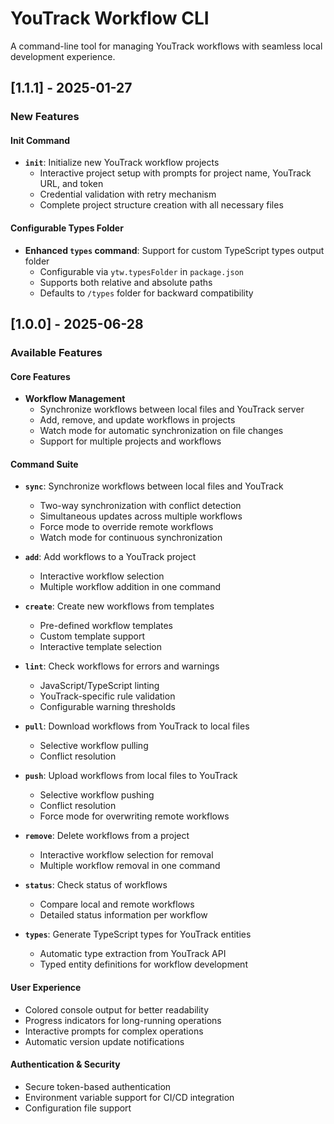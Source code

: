 # YouTrack Workflow CLI

A command-line tool for managing YouTrack workflows with seamless local development experience.

## [1.1.1] - 2025-01-27

### New Features

#### Init Command
- **`init`**: Initialize new YouTrack workflow projects
  - Interactive project setup with prompts for project name, YouTrack URL, and token
  - Credential validation with retry mechanism
  - Complete project structure creation with all necessary files

#### Configurable Types Folder
- **Enhanced `types` command**: Support for custom TypeScript types output folder
  - Configurable via `ytw.typesFolder` in `package.json`
  - Supports both relative and absolute paths
  - Defaults to `/types` folder for backward compatibility

## [1.0.0] - 2025-06-28

### Available Features

#### Core Features
- **Workflow Management**
  - Synchronize workflows between local files and YouTrack server
  - Add, remove, and update workflows in projects
  - Watch mode for automatic synchronization on file changes
  - Support for multiple projects and workflows

#### Command Suite
- **`sync`**: Synchronize workflows between local files and YouTrack
  - Two-way synchronization with conflict detection
  - Simultaneous updates across multiple workflows
  - Force mode to override remote workflows
  - Watch mode for continuous synchronization

- **`add`**: Add workflows to a YouTrack project
  - Interactive workflow selection
  - Multiple workflow addition in one command

- **`create`**: Create new workflows from templates
  - Pre-defined workflow templates
  - Custom template support
  - Interactive template selection

- **`lint`**: Check workflows for errors and warnings
  - JavaScript/TypeScript linting
  - YouTrack-specific rule validation
  - Configurable warning thresholds

- **`pull`**: Download workflows from YouTrack to local files
  - Selective workflow pulling
  - Conflict resolution

- **`push`**: Upload workflows from local files to YouTrack
  - Selective workflow pushing
  - Conflict resolution
  - Force mode for overwriting remote workflows

- **`remove`**: Delete workflows from a project
  - Interactive workflow selection for removal
  - Multiple workflow removal in one command

- **`status`**: Check status of workflows
  - Compare local and remote workflows
  - Detailed status information per workflow

- **`types`**: Generate TypeScript types for YouTrack entities
  - Automatic type extraction from YouTrack API
  - Typed entity definitions for workflow development

#### User Experience
- Colored console output for better readability
- Progress indicators for long-running operations
- Interactive prompts for complex operations
- Automatic version update notifications

#### Authentication & Security
- Secure token-based authentication
- Environment variable support for CI/CD integration
- Configuration file support
